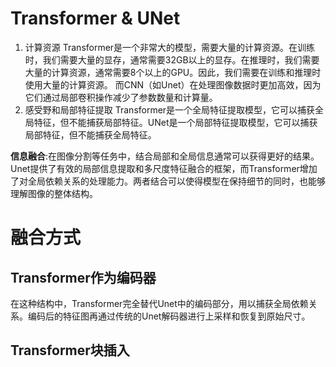 # Transformer & UNet

1. 计算资源
Transformer是一个非常大的模型，需要大量的计算资源。在训练时，我们需要大量的显存，通常需要32GB以上的显存。在推理时，我们需要大量的计算资源，通常需要8个以上的GPU。因此，我们需要在训练和推理时使用大量的计算资源。
而CNN（如Unet）在处理图像数据时更加高效，因为它们通过局部卷积操作减少了参数数量和计算量。
2. 感受野和局部特征提取
Transformer是一个全局特征提取模型，它可以捕获全局特征，但不能捕获局部特征。UNet是一个局部特征提取模型，它可以捕获局部特征，但不能捕获全局特征。

**信息融合**:在图像分割等任务中，结合局部和全局信息通常可以获得更好的结果。Unet提供了有效的局部信息提取和多尺度特征融合的框架，而Transformer增加了对全局依赖关系的处理能力。两者结合可以使得模型在保持细节的同时，也能够理解图像的整体结构。


# 融合方式

## Transformer作为编码器

在这种结构中，Transformer完全替代Unet中的编码部分，用以捕获全局依赖关系。编码后的特征图再通过传统的Unet解码器进行上采样和恢复到原始尺寸。

## Transformer块插入

